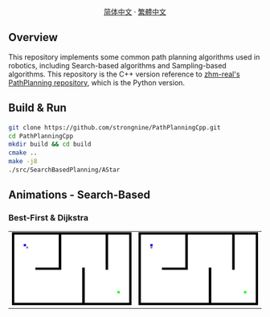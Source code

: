 <p align="center">
    <a href="./docs/README_cn.md">简体中文</a>
    ·
    <a href="./docs/README_tc.md">繁體中文</a>
</p>

Overview
------
This repository implements some common path planning algorithms used in robotics, including Search-based algorithms and Sampling-based algorithms. This repository is the C++ version reference to [zhm-real's PathPlanning repository](https://github.com/zhm-real/PathPlanning), which is the Python version. 


Build & Run
------

```bash
git clone https://github.com/strongnine/PathPlanningCpp.git
cd PathPlanningCpp
mkdir build && cd build
cmake ..
make -j8
./src/SearchBasedPlanning/AStar
```

## Animations - Search-Based

### Best-First & Dijkstra

<div align=right>
<table>
  <tr>
    <td><img src="./data/gif/best_first.gif" alt="dfs" width="400"/></a></td>
    <td><img src="./data/gif/dijkstra.gif" alt="dijkstra" width="400"/></a></td>
  </tr>
</table>
</div>
